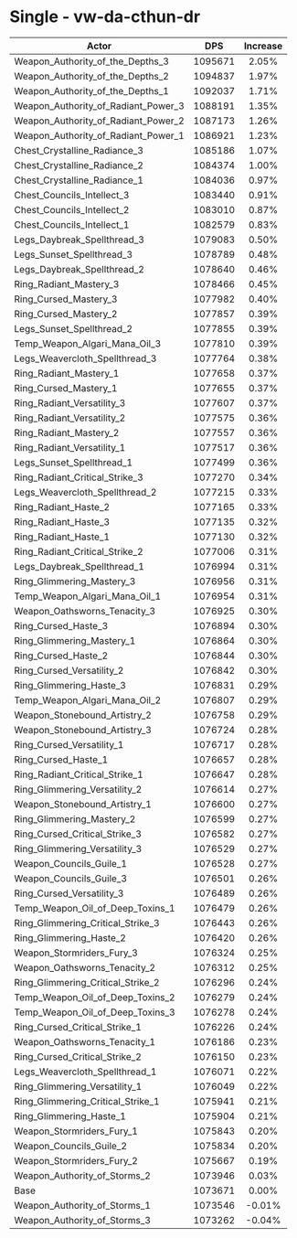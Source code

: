# Single - vw-da-cthun-dr
| Actor | DPS | Increase |
|---|:---:|:---:|
|Weapon_Authority_of_the_Depths_3|1095671|2.05%|
|Weapon_Authority_of_the_Depths_2|1094837|1.97%|
|Weapon_Authority_of_the_Depths_1|1092037|1.71%|
|Weapon_Authority_of_Radiant_Power_3|1088191|1.35%|
|Weapon_Authority_of_Radiant_Power_2|1087173|1.26%|
|Weapon_Authority_of_Radiant_Power_1|1086921|1.23%|
|Chest_Crystalline_Radiance_3|1085186|1.07%|
|Chest_Crystalline_Radiance_2|1084374|1.00%|
|Chest_Crystalline_Radiance_1|1084036|0.97%|
|Chest_Councils_Intellect_3|1083440|0.91%|
|Chest_Councils_Intellect_2|1083010|0.87%|
|Chest_Councils_Intellect_1|1082579|0.83%|
|Legs_Daybreak_Spellthread_3|1079083|0.50%|
|Legs_Sunset_Spellthread_3|1078789|0.48%|
|Legs_Daybreak_Spellthread_2|1078640|0.46%|
|Ring_Radiant_Mastery_3|1078466|0.45%|
|Ring_Cursed_Mastery_3|1077982|0.40%|
|Ring_Cursed_Mastery_2|1077857|0.39%|
|Legs_Sunset_Spellthread_2|1077855|0.39%|
|Temp_Weapon_Algari_Mana_Oil_3|1077810|0.39%|
|Legs_Weavercloth_Spellthread_3|1077764|0.38%|
|Ring_Radiant_Mastery_1|1077658|0.37%|
|Ring_Cursed_Mastery_1|1077655|0.37%|
|Ring_Radiant_Versatility_3|1077607|0.37%|
|Ring_Radiant_Versatility_2|1077575|0.36%|
|Ring_Radiant_Mastery_2|1077557|0.36%|
|Ring_Radiant_Versatility_1|1077517|0.36%|
|Legs_Sunset_Spellthread_1|1077499|0.36%|
|Ring_Radiant_Critical_Strike_3|1077270|0.34%|
|Legs_Weavercloth_Spellthread_2|1077215|0.33%|
|Ring_Radiant_Haste_2|1077165|0.33%|
|Ring_Radiant_Haste_3|1077135|0.32%|
|Ring_Radiant_Haste_1|1077130|0.32%|
|Ring_Radiant_Critical_Strike_2|1077006|0.31%|
|Legs_Daybreak_Spellthread_1|1076994|0.31%|
|Ring_Glimmering_Mastery_3|1076956|0.31%|
|Temp_Weapon_Algari_Mana_Oil_1|1076954|0.31%|
|Weapon_Oathsworns_Tenacity_3|1076925|0.30%|
|Ring_Cursed_Haste_3|1076894|0.30%|
|Ring_Glimmering_Mastery_1|1076864|0.30%|
|Ring_Cursed_Haste_2|1076844|0.30%|
|Ring_Cursed_Versatility_2|1076842|0.30%|
|Ring_Glimmering_Haste_3|1076831|0.29%|
|Temp_Weapon_Algari_Mana_Oil_2|1076807|0.29%|
|Weapon_Stonebound_Artistry_2|1076758|0.29%|
|Weapon_Stonebound_Artistry_3|1076724|0.28%|
|Ring_Cursed_Versatility_1|1076717|0.28%|
|Ring_Cursed_Haste_1|1076657|0.28%|
|Ring_Radiant_Critical_Strike_1|1076647|0.28%|
|Ring_Glimmering_Versatility_2|1076614|0.27%|
|Weapon_Stonebound_Artistry_1|1076600|0.27%|
|Ring_Glimmering_Mastery_2|1076599|0.27%|
|Ring_Cursed_Critical_Strike_3|1076582|0.27%|
|Ring_Glimmering_Versatility_3|1076529|0.27%|
|Weapon_Councils_Guile_1|1076528|0.27%|
|Weapon_Councils_Guile_3|1076501|0.26%|
|Ring_Cursed_Versatility_3|1076489|0.26%|
|Temp_Weapon_Oil_of_Deep_Toxins_1|1076479|0.26%|
|Ring_Glimmering_Critical_Strike_3|1076443|0.26%|
|Ring_Glimmering_Haste_2|1076420|0.26%|
|Weapon_Stormriders_Fury_3|1076324|0.25%|
|Weapon_Oathsworns_Tenacity_2|1076312|0.25%|
|Ring_Glimmering_Critical_Strike_2|1076296|0.24%|
|Temp_Weapon_Oil_of_Deep_Toxins_2|1076279|0.24%|
|Temp_Weapon_Oil_of_Deep_Toxins_3|1076278|0.24%|
|Ring_Cursed_Critical_Strike_1|1076226|0.24%|
|Weapon_Oathsworns_Tenacity_1|1076186|0.23%|
|Ring_Cursed_Critical_Strike_2|1076150|0.23%|
|Legs_Weavercloth_Spellthread_1|1076071|0.22%|
|Ring_Glimmering_Versatility_1|1076049|0.22%|
|Ring_Glimmering_Critical_Strike_1|1075941|0.21%|
|Ring_Glimmering_Haste_1|1075904|0.21%|
|Weapon_Stormriders_Fury_1|1075843|0.20%|
|Weapon_Councils_Guile_2|1075834|0.20%|
|Weapon_Stormriders_Fury_2|1075667|0.19%|
|Weapon_Authority_of_Storms_2|1073946|0.03%|
|Base|1073671|0.00%|
|Weapon_Authority_of_Storms_1|1073546|-0.01%|
|Weapon_Authority_of_Storms_3|1073262|-0.04%|
